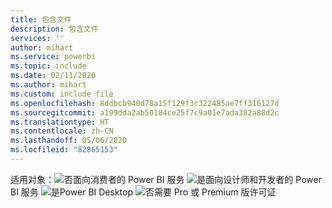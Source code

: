```yaml
---
title: 包含文件
description: 包含文件
services: ''
author: mihart
ms.service: powerbi
ms.topic: include
ms.date: 02/11/2020
ms.author: mihart
ms.custom: include file
ms.openlocfilehash: 8ddbcb940d78a15f129f3c322485ae7ff316127d
ms.sourcegitcommit: a199dda2ab50184ce25f7c9a01e7ada382a88d2c
ms.translationtype: HT
ms.contentlocale: zh-CN
ms.lasthandoff: 05/06/2020
ms.locfileid: "82865153"
---
```

<Token>适用对象：![否](media/no.png)面向消费者的 Power BI 服务 ![是](media/yes.png)面向设计师和开发者的 Power BI 服务 ![是](media/yes.png)Power BI Desktop ![否](media/no.png)需要 Pro 或 Premium 版许可证</Token>